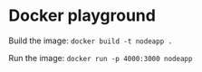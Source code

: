 # Docker playground

Build the image:
`docker build -t nodeapp .`

Run the image:
`docker run -p 4000:3000 nodeapp`
